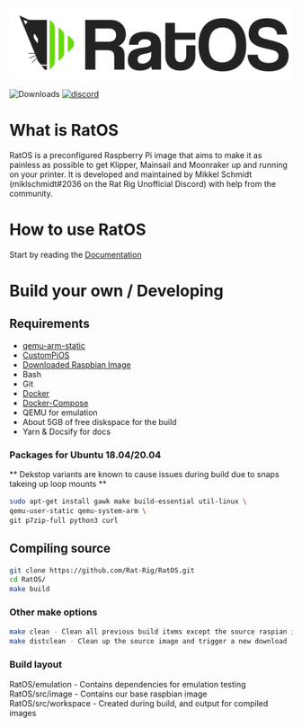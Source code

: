 ![RatOS](docs/_media/logos/Logo-black.svg)

![Downloads](https://img.shields.io/github/downloads/Rat-OS/RatOS/total?color=%2368da0b)
[![discord](https://img.shields.io/discord/582187371529764864?color=%235865F2&label=discord&logo=discord&logoColor=white&style=flat)](http://discord.gg/ratrig)

# What is RatOS

RatOS is a preconfigured Raspberry Pi image that aims to make it as painless as possible to get Klipper, Mainsail and Moonraker up and running on your printer. It is developed and maintained by Mikkel Schmidt (miklschmidt#2036 on the Rat Rig Unofficial Discord) with help from the community.

# How to use RatOS

Start by reading the [Documentation](https://os.ratrig.com)

# Build your own / Developing

## Requirements

- [qemu-arm-static](http://packages.debian.org/sid/qemu-user-static)
- [CustomPiOS](https://github.com/guysoft/CustomPiOS)
- [Downloaded Raspbian Image](http://www.raspbian.org/)
- Bash
- Git
- [Docker](https://docs.docker.com/engine/install/ubuntu/)
- [Docker-Compose](https://docs.docker.com/compose/install/)
- QEMU for emulation
- About 5GB of free diskspace for the build
- Yarn & Docsify for docs

### Packages for Ubuntu 18.04/20.04

** Dekstop variants are known to cause issues during build due to snaps takeing up loop mounts **

```bash
sudo apt-get install gawk make build-essential util-linux \
qemu-user-static qemu-system-arm \
git p7zip-full python3 curl
```

## Compiling source

```bash
git clone https://github.com/Rat-Rig/RatOS.git
cd RatOS/
make build
```

### Other make options

```bash
make clean - Clean all previous build items except the source raspian image
make distclean - Clean up the source image and trigger a new download
```

### Build layout

RatOS/emulation - Contains dependencies for emulation testing  
RatOS/src/image - Contains our base raspbian image  
RatOS/src/workspace - Created during build, and output for compiled images
